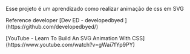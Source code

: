 <p>Esse projeto é um aprendizado como realizar animação de css em SVG </p>
<p>
    Reference developer [Dev ED - developedbyed ](https://github.com/developedbyed/)
</p>
<p>
    [YouTube - Learn To Build An SVG Animation With CSS](https://www.youtube.com/watch?v=gWai7fYp9PY)
</p>